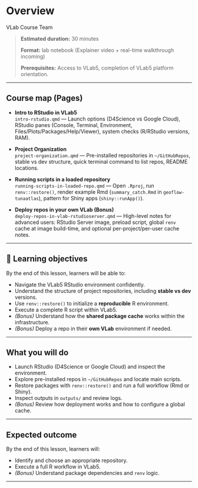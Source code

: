 Overview
================
VLab Course Team

> **Estimated duration:** 30 minutes
>
> **Format:** lab notebook (Explainer video + real-time walkthrough
> incoming)
>
> **Prerequisites:** Access to VLab5, completion of VLab5 platform
> orientation.

------------------------------------------------------------------------

## Course map (Pages)

- **Intro to RStudio in VLab5**  
  `intro-rstudio.qmd` — Launch options (D4Science vs Google Cloud),
  RStudio panes (Console, Terminal, Environment,
  Files/Plots/Packages/Help/Viewer), system checks (R/RStudio versions,
  RAM).

- **Project Organization**  
  `project-organization.qmd` — Pre-installed repositories in
  `~/GitHubRepos`, stable vs dev structure, quick terminal command to
  list repos, README locations.

- **Running scripts in a loaded repository**  
  `running-scripts-in-loaded-repo.qmd` — Open `.Rproj`, run
  `renv::restore()`, render example Rmd (`summary_catch.Rmd` in
  `geoflow-tunaatlas`), pattern for Shiny apps (`shiny::runApp()`).

- **Deploy repos in your own VLab (Bonus)**  
  `deploy-repos-in-vlab-rstudioserver.qmd` — High-level notes for
  advanced users: RStudio Server image, preload script, global `renv`
  cache at image build-time, and optional per-project/per-user cache
  notes.

------------------------------------------------------------------------

## 🎯 Learning objectives

By the end of this lesson, learners will be able to:

- Navigate the VLab5 RStudio environment confidently.
- Understand the structure of project repositories, including **stable
  vs dev** versions.
- Use `renv::restore()` to initialize a **reproducible** R environment.
- Execute a complete R script within VLab5.
- *(Bonus)* Understand how the **shared package cache** works within the
  infrastructure.
- *(Bonus)* Deploy a repo in their **own VLab** environment if needed.

------------------------------------------------------------------------

## What you will do

- Launch RStudio (D4Science or Google Cloud) and inspect the
  environment.
- Explore pre-installed repos in `~/GitHubRepos` and locate main
  scripts.
- Restore packages with `renv::restore()` and run a full workflow (Rmd
  or Shiny).
- Inspect outputs in `outputs/` and review logs.
- *(Bonus)* Review how deployment works and how to configure a global
  cache.

------------------------------------------------------------------------

## Expected outcome

By the end of this lesson, learners will:

- Identify and choose an appropriate repository.
- Execute a full R workflow in VLab5.
- *(Bonus)* Understand package dependencies and `renv` logic.

------------------------------------------------------------------------
